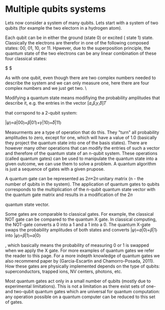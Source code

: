# Multiple qubits systems

Lets now consider a system of many qubits. Lets start with a system of two qubits (for example the two electorn in a hydrogen atom).

Each qubit can be in either the ground (state 0)  or excited ( state 1) state. Classically the electrons are therefor in one of the following composed states: 00, 01, 10, or 11. Hpwever, due to the superposition principle, the
quantum state of the two electrons can be any linear combination of these four classical states:

$
$

As with one qubit, even though there are two complex numbers needed to describe the system and we can only measure one, here there are four complex numbers and we just get two.
\

Modifying a quantum state means modifiying the probability amplitudes that describe it, e.g. the entries in the vector [𝛼,𝛽,𝛾,𝛿]𝑇

that corrspond to a 2-qubit system:

|𝜓⟩=𝛼|00⟩+𝛽|01⟩+𝛾|10⟩+𝛿|11⟩

Measurments are a type of operation that do this. They "turn" all probability amplitudes to zero, except for one, which will have a value of 1.0 (basically they project the quantum state into one of the basis states). There are however many other operations that can modify the entries of such a vector and therefore of the quantum state of an n-qubit system. These operations (called quantum gates) can be used to manipulate the quantum state into a given outcome, we can use them to solve a problem. A quantum algorithm is just a sequence of gates with a given prupose.

A quantum gate can be represented as 2𝑛×2𝑛
unitary matrix (n - the number of qubits in the system). The application of quantum gates to qubits corresponds to the multiplication of the n-qubit quantum state vector with the quantum gate matrix and results in a modification of the 2𝑛

quantum state vector.

Some gates are comparable to classical gates. For example, the classical NOT gate can be compared to the quantum X gate. In classical computing, the NOT-gate converts a 0 into a 1 and a 1 into a 0. The quantum X-gate swaps the probability amplitudes of both states and converts |𝜓⟩=𝛼|0⟩+𝛽|1⟩
into |𝜓⟩=𝛽|1⟩+𝛼|0⟩

, which basically means the probability of measuring 0 or 1 is swapped when we apply the X gate. For more examples of quantum gates we refer the reader to this page. For a more indepth knowledge of quantum gates we also recommend paper by (Garcia-Escartin and Chamorro-Posada, 2011). How these gates are physically implemented depends on the type of qubits: superconductors, trapped ions, NV centers, photons, etc.

Most quantum gates act only in a small number of qubits (mostly due to experimental limitations). This is not a limitation as there exist sets of one- and two-qubit quantum gates which are universal for quantum computation: any operation possible on a quantum computer can be reduced to this set of gates. 
